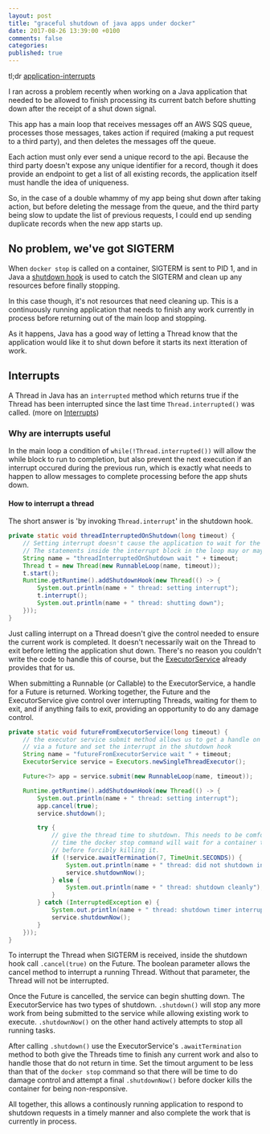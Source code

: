 ```yaml
---
layout: post
title: "graceful shutdown of java apps under docker"
date: 2017-08-26 13:39:00 +0100
comments: false
categories: 
published: true
---
```

tl;dr [application-interrupts](https://github.com/dyanarose/application-interrupts)

I ran across a problem recently when working on a Java application that needed to be allowed to finish processing its current batch before shutting down after the receipt of a shut down signal.

This app has a main loop that receives messages off an AWS SQS queue, processes those messages, takes action if required (making a put request to a third party), and then deletes the messages off the queue. 

Each action must only ever send a unique record to the api. Because the third party doesn't expose any unique identifier for a record, though it does provide an endpoint to get a list of all existing records, the application itself must handle the idea of uniqueness. 

So, in the case of a double whammy of my app being shut down after taking action, but before deleting the message from the queue, and the third party being slow to update the list of previous requests, I could end up sending duplicate records when the new app starts up.

## No problem, we've got SIGTERM
When `docker stop` is called on a container, SIGTERM is sent to PID 1, and in Java a [shutdown hook](https://docs.oracle.com/javase/8/docs/technotes/guides/lang/hook-design.html) is used to catch the SIGTERM and clean up any resources before finally stopping. 

In this case though, it's not resources that need cleaning up. This is a continuously running application that needs to finish any work currently in process before returning out of the main loop and stopping. 

As it happens, Java has a good way of letting a Thread know that the application would like it to shut down before it starts its next itteration of work.

## Interrupts
A Thread in Java has an `interrupted` method which returns true if the Thread has been interrupted since the last time `Thread.interrupted()` was called.
(more on [Interrupts](https://docs.oracle.com/javase/tutorial/essential/concurrency/interrupt.html))

### Why are interrupts useful 

In the main loop a condition of `while(!Thread.interrupted())` will allow the while block to run to completion, but also prevent the next execution if an interrupt occured during the previous run, which is exactly what needs to happen to allow messages to complete processing before the app shuts down.

#### How to interrupt a thread

The short answer is 'by invoking `Thread.interrupt`' in the shutdown hook.

```java
private static void threadInterruptedOnShutdown(long timeout) {
    // Setting interrupt doesn't cause the application to wait for the thread to exit.
    // The statements inside the interrupt block in the loop may or may not be executed.
    String name = "threadInterruptedOnShutdown wait " + timeout;
    Thread t = new Thread(new RunnableLoop(name, timeout));
    t.start();
    Runtime.getRuntime().addShutdownHook(new Thread(() -> {
        System.out.println(name + " thread: setting interrupt");
        t.interrupt();
        System.out.println(name + " thread: shutting down");
    }));
}
```

Just calling interrupt on a Thread doesn't give the control needed to ensure the current work is completed. It doesn't necessarily wait on the Thread to exit before letting the application shut down. There's no reason you couldn't write the code to handle this of course, but the [ExecutorService](https://docs.oracle.com/javase/8/docs/api/java/util/concurrent/ExecutorService.html) already provides that for us.

When submitting a Runnable (or Callable) to the ExecutorService, a handle for a Future is returned. Working together, the Future and the ExecutorService give control over interrupting Threads, waiting for them to exit, and if anything fails to exit, providing an opportunity to do any damage control.

```java
private static void futureFromExecutorService(long timeout) {
    // the executor service submit method allows us to get a handle on the thread
    // via a future and set the interrupt in the shutdown hook
    String name = "futureFromExecutorService wait " + timeout;
    ExecutorService service = Executors.newSingleThreadExecutor();

    Future<?> app = service.submit(new RunnableLoop(name, timeout));

    Runtime.getRuntime().addShutdownHook(new Thread(() -> {
        System.out.println(name + " thread: setting interrupt");
        app.cancel(true);
        service.shutdown();

        try {
            // give the thread time to shutdown. This needs to be comfortably less than the
            // time the docker stop command will wait for a container to terminate on its own
            // before forcibly killing it.
            if (!service.awaitTermination(7, TimeUnit.SECONDS)) {
                System.out.println(name + " thread: did not shutdown in time, forcing service shutdown");
                service.shutdownNow();
            } else {
                System.out.println(name + " thread: shutdown cleanly");
            }
        } catch (InterruptedException e) {
            System.out.println(name + " thread: shutdown timer interrupted, forcing service shutdown");
            service.shutdownNow();
        }
    }));
}
```
To interrupt the Thread when SIGTERM is received, inside the shutdown hook call `.cancel(true)` on the Future. The boolean parameter allows the cancel method to interrupt a running Thread. Without that parameter, the Thread will not be interrupted.

Once the Future is cancelled, the service can begin shutting down. The ExecutorService has two types of shutdown. `.shutdown()` will stop any more work from being submitted to the service while allowing existing work to execute. `.shutdownNow()` on the other hand actively attempts to stop all running tasks.

After calling `.shutdown()` use the ExecutorService's `.awaitTermination` method to both give the Threads time to finish any current work and also to handle those that do not return in time. Set the timout argument to be less than that of the `docker stop` command so that there will be time to do damage control and attempt a final `.shutdownNow()` before docker kills the container for being non-responsive.

All together, this allows a continously running application to respond to shutdown requests in a timely manner and also complete the work that is currently in process.
